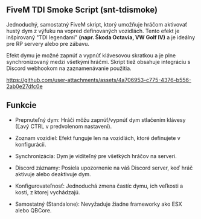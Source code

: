 ## FiveM TDI Smoke Script (snt-tdismoke)
Jednoduchý, samostatný FiveM skript, ktorý umožňuje hráčom aktivovať hustý dym z výfuku na vopred definovaných vozidlách. Tento efekt je inšpirovaný "TDI legendami" **(napr. Škoda Octavia, VW Golf IV)** a je ideálny pre RP servery alebo pre zábavu.

Efekt dymu je možné zapnúť a vypnúť klávesovou skratkou a je plne synchronizovaný medzi všetkými hráčmi. Skript tiež obsahuje integráciu s Discord webhookom na zaznamenávanie použitia.


https://github.com/user-attachments/assets/4a706953-c775-4376-b556-2ab0e27dfc0e

## Funkcie


- Prepnuteľný dym: Hráči môžu zapnúť/vypnúť dym stlačením klávesy (Ľavý CTRL v predvolenom nastavení).

- Zoznam vozidiel: Efekt funguje len na vozidlách, ktoré definujete v konfigurácii.

- Synchronizácia: Dym je viditeľný pre všetkých hráčov na serveri.

- Discord záznamy: Posiela upozornenie na váš Discord server, keď hráč aktivuje alebo deaktivuje dym.

- Konfigurovateľnosť: Jednoduchá zmena častíc dymu, ich veľkosti a kosti, z ktorej vychádzajú.

- Samostatný (Standalone): Nevyžaduje žiadne frameworky ako ESX alebo QBCore.

